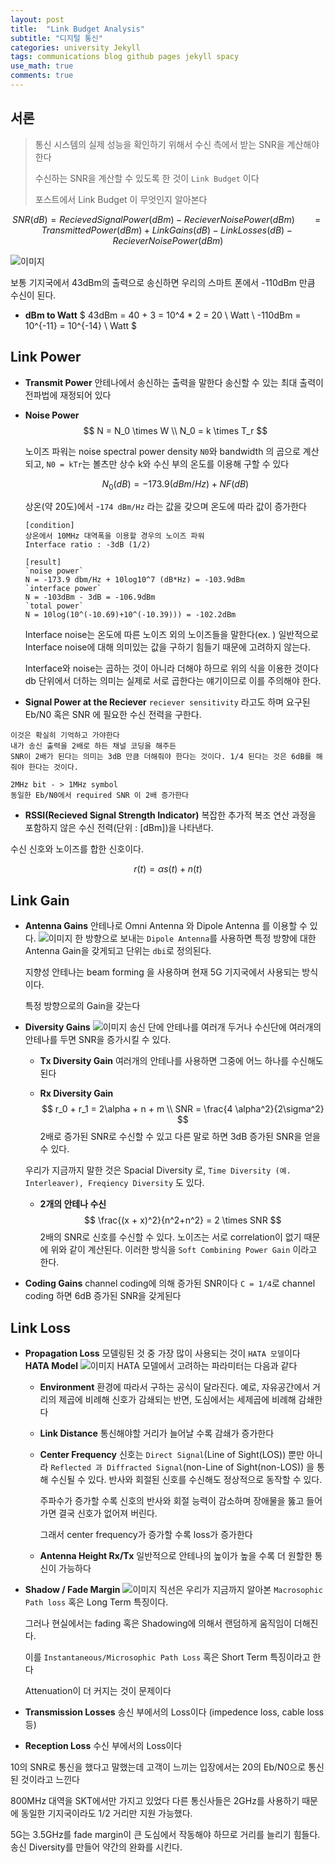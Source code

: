 ```yaml
---
layout: post
title:  "Link Budget Analysis"
subtitle: "디지털 통신"
categories: university Jekyll
tags: communications blog github pages jekyll spacy
use_math: true
comments: true
---
```


## 서론
> 통신 시스템의 실제 성능을 확인하기 위해서 수신 측에서 받는 SNR을 계산해야 한다
>
> 수신하는 SNR을 계산할 수 있도록 한 것이 `Link Budget` 이다
>
> 포스트에서 Link Budget 이 무엇인지 알아본다

$$
SNR(dB) = Recieved Signal Power(dBm) - Reciever Noise Power(dBm) \
\ \ \ \ \ \ = Transmitted Power(dBm) + Link Gains(dB) - Link Losses(dB) - Reciever Noise Power(dBm)
$$

![이미지](https://ekspertos.github.io/assets/img/university/2021-10-17-Link-Budget.PNG)

보통 기지국에서 43dBm의 출력으로 송신하면 우리의 스마트 폰에서 -110dBm 만큼 수신이 된다.
- __dBm to Watt__
  $
  43dBm = 40 + 3 = 10^4 * 2 = 20 \ Watt \\
  -110dBm = 10^{-11} = 10^{-14} \ Watt
  $

## Link Power
- __Transmit Power__
  안테나에서 송신하는 출력을 말한다
  송신할 수 있는 최대 출력이 전파법에 재정되어 있다

- __Noise Power__
  $$
  N = N_0 \times W \\
  N_0 = k \times T_r
  $$

  노이즈 파워는 noise spectral power density `N0`와 bandwidth 의 곱으로 계산되고, `N0 = kTr`는 볼츠만 상수 k와 수신 부의 온도를 이용해 구할 수 있다

  $$
  N_0(dB) = -173.9(dBm/Hz) + NF(dB)
  $$

  상온(약 20도)에서 -`174 dBm/Hz` 라는 값을 갖으며 온도에 따라 값이 증가한다

  ```
  [condition]
  상온에서 10MHz 대역폭을 이용할 경우의 노이즈 파워
  Interface ratio : -3dB (1/2)

  [result]
  `noise power`
  N = -173.9 dbm/Hz + 10log10^7 (dB*Hz) = -103.9dBm
  `interface power`
  N = -103dBm - 3dB = -106.9dBm
  `total power`
  N = 10log(10^(-10.69)+10^(-10.39))) = -102.2dBm
  ```
  Interface noise는 온도에 따른 노이즈 외의 노이즈들을 말한다(ex. )
  일반적으로 Interface noise에 대해 의미있는 값을 구하기 힘들기 때문에 고려하지 않는다.

  Interface와 noise는 곱하는 것이 아니라 더해야 하므로 위의 식을 이용한 것이다
  db 단위에서 더하는 의미는 실제로 서로 곱한다는 얘기이므로 이를 주의해야 한다.

- __Signal Power at the Reciever__
  `reciever sensitivity` 라고도 하며 요구된 Eb/N0 혹은 SNR 에 필요한 수신 전력을 구한다.

```
이것은 확실히 기억하고 가야한다
내가 송신 출력을 2배로 하든 채널 코딩을 해주든
SNR이 2배가 된다는 의미는 3dB 만큼 더해줘야 한다는 것이다. 1/4 된다는 것은 6dB를 해줘야 한다는 것이다.
```
```
2MHz bit - > 1MHz symbol
동일한 Eb/N0에서 required SNR 이 2배 증가한다
```

- __RSSI(Recieved Signal Strength Indicator)__
복잡한 추가적 복조 연산 과정을 포함하지 않은 수신 전력(단위 : [dBm])을 나타낸다.

수신 신호와 노이즈를 합한 신호이다.

$$
  r(t) = \alpha s(t) + n(t)
$$



## Link Gain
- __Antenna Gains__
  안테나로 Omni Antenna 와 Dipole Antenna 를 이용할 수 있다.
  ![이미지](https://cdn.shopify.com/s/files/1/1970/9543/t/12/assets/image-omni-combined.png?50163)
  한 방향으로 보내는 `Dipole Antenna`를 사용하면 특정 방향에 대한 Antenna Gain을 갖게되고 단위는 `dbi`로 정의된다.

  지향성 안테나는 beam forming 을 사용하며 현재 5G 기지국에서 사용되는 방식이다.

  특정 방향으로의 Gain을 갖는다




- __Diversity Gains__
  ![이미지](https://media.springernature.com/lw685/springer-static/image/art%3A10.1186%2Fs13638-019-1366-8/MediaObjects/13638_2019_1366_Fig3_HTML.png)
  송신 단에 안테나를 여러개 두거나 수신단에 여러개의 안테나를 두면 SNR을 증가시킬 수 있다.
  - __Tx Diversity Gain__
    여러개의 안테나를 사용하면 그중에 어느 하나를 수신해도 된다

  - __Rx Diversity Gain__
  $$
  r_0 + r_1 = 2\alpha + n + m \\
  SNR = \frac{4 \alpha^2}{2\sigma^2}
  $$
  2배로 증가된 SNR로 수신할 수 있고 다른 말로 하면 3dB 증가된 SNR을 얻을 수 있다.


  우리가 지금까지 말한 것은 Spacial Diversity 로, `Time Diversity (예. Interleaver), Freqiency Diversity` 도 있다.


  - __2개의 안테나 수신__
  $$
  \frac{(x + x)^2}{n^2+n^2} = 2 \times SNR
  $$
  2배의 SNR로 신호를 수신할 수 있다. 노이즈는 서로 correlation이 없기 때문에 위와 같이 계산된다.
  이러한 방식을 `Soft Combining Power Gain` 이라고 한다.

- __Coding Gains__
  channel coding에 의해 증가된 SNR이다
  `C = 1/4`로 channel coding 하면 6dB 증가된 SNR을 갖게된다



## Link Loss

- __Propagation Loss__
  모델링된 것 중 가장 많이 사용되는 것이 `HATA 모델`이다
  __HATA Model__
  ![이미지](https://ekspertos.github.io/assets/img/university/2021-10-17-HATA.PNG)
  HATA 모델에서 고려하는 파라미터는 다음과 같다

  - __Environment__
    환경에 따라서 구하는 공식이 달라진다. 예로, 자유공간에서 거리의 제곱에 비례해 신호가 감쇄되는 반면, 도심에서는 세제곱에 비례해 감쇄한다

  - __Link Distance__
    통신해야할 거리가 늘어날 수록 감쇄가 증가한다

  - __Center Frequency__
    신호는 `Direct Signal`(Line of Sight(LOS)) 뿐만 아니라 `Reflected 과 Diffracted Signal`(non-Line of Sight(non-LOS)) 을 통해 수신될 수 있다. 반사와 회절된 신호를 수신해도 정상적으로 동작할 수 있다.

    주파수가 증가할 수록 신호의 반사와 회절 능력이 감소하며 장애물을 뚫고 들어가면 결국 신호가 없어져 버린다.

    그래서 center frequency가 증가할 수록 loss가 증가한다

  - __Antenna Height Rx/Tx__
    일반적으로 안테나의 높이가 높을 수록 더 원할한 통신이 가능하다

- __Shadow / Fade Margin__
  ![이미지](https://ars.els-cdn.com/content/image/3-s2.0-B9780080508030500125-f07-06-9780080508030.gif)
  직선은 우리가 지금까지 알아본  `Macrosophic Path loss` 혹은 Long Term 특징이다.

  그러나 현실에서는 fading 혹은 Shadowing에 의해서 랜덤하게 움직임이 더해진다.

  이를 `Instantaneous/Microsophic Path Loss` 혹은 Short Term 특징이라고 한다

  Attenuation이 더 커지는 것이 문제이다

- __Transmission Losses__
  송신 부에서의 Loss이다 (impedence loss, cable loss 등)
- __Reception Loss__
  수신 부에서의 Loss이다


10의 SNR로 통신을 했다고 말했는데
고객이 느끼는 입장에서는 20의 Eb/N0으로 통신된 것이라고 느낀다




800MHz 대역을 SKT에서만 가지고 있었다
다른 통신사들은 2GHz를 사용하기 때문에 동일한 기지국이라도 1/2 거리만 지원 가능했다.

5G는 3.5GHz를 fade margin이 큰 도심에서 작동해야 하므로 거리를 늘리기 힘들다.
송신 Diversity를 만들어 약간의 완화를 시킨다.
